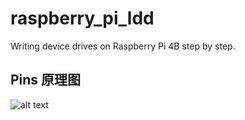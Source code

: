 # raspberry_pi_ldd
Writing device drives on Raspberry Pi 4B step by step.

## Pins 原理图

![alt text](https://raw.githubusercontent.com/tangaoo/raspberry_pi_ldd/blob/main/Image/001_Shematic_RPI_40_Pin.png "Raspberry Pi 4B Pins")
